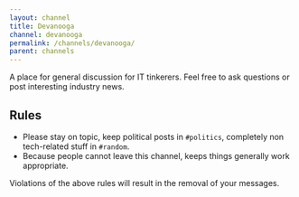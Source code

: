 ```yaml
---
layout: channel
title: Devanooga
channel: devanooga
permalink: /channels/devanooga/
parent: channels
---
```


A place for general discussion for IT tinkerers. Feel free to ask questions or post interesting industry news.

## Rules

* Please stay on topic, keep political posts in `#politics`, completely non tech-related stuff in `#random`.
* Because people cannot leave this channel, keeps things generally work appropriate.

Violations of the above rules will result in the removal of your messages.